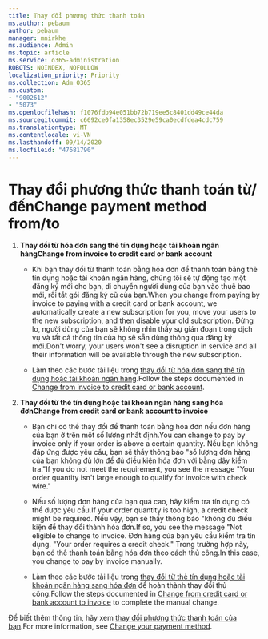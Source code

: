 ```yaml
---
title: Thay đổi phương thức thanh toán
ms.author: pebaum
author: pebaum
manager: mnirkhe
ms.audience: Admin
ms.topic: article
ms.service: o365-administration
ROBOTS: NOINDEX, NOFOLLOW
localization_priority: Priority
ms.collection: Adm_O365
ms.custom:
- "9002612"
- "5073"
ms.openlocfilehash: f1076fdb94e051bb72b719ee5c8401dd49ce44da
ms.sourcegitcommit: c6692ce0fa1358ec3529e59ca0ecdfdea4cdc759
ms.translationtype: MT
ms.contentlocale: vi-VN
ms.lasthandoff: 09/14/2020
ms.locfileid: "47681790"
---
```

# <a name="change-payment-method-fromto"></a><span data-ttu-id="cda36-102">Thay đổi phương thức thanh toán từ/đến</span><span class="sxs-lookup"><span data-stu-id="cda36-102">Change payment method from/to</span></span>

1. <span data-ttu-id="cda36-103">**Thay đổi từ hóa đơn sang thẻ tín dụng hoặc tài khoản ngân hàng**</span><span class="sxs-lookup"><span data-stu-id="cda36-103">**Change from invoice to credit card or bank account**</span></span>

    - <span data-ttu-id="cda36-104">Khi bạn thay đổi từ thanh toán bằng hóa đơn để thanh toán bằng thẻ tín dụng hoặc tài khoản ngân hàng, chúng tôi sẽ tự động tạo một đăng ký mới cho bạn, di chuyển người dùng của bạn vào thuê bao mới, rồi tắt gói đăng ký cũ của bạn.</span><span class="sxs-lookup"><span data-stu-id="cda36-104">When you change from paying by invoice to paying with a credit card or bank account, we automatically create a new subscription for you, move your users to the new subscription, and then disable your old subscription.</span></span> <span data-ttu-id="cda36-105">Đừng lo, người dùng của bạn sẽ không nhìn thấy sự gián đoạn trong dịch vụ và tất cả thông tin của họ sẽ sẵn dùng thông qua đăng ký mới.</span><span class="sxs-lookup"><span data-stu-id="cda36-105">Don't worry, your users won't see a disruption in service and all their information will be available through the new subscription.</span></span> 

    - <span data-ttu-id="cda36-106">Làm theo các bước tài liệu trong [thay đổi từ hóa đơn sang thẻ tín dụng hoặc tài khoản ngân hàng](https://docs.microsoft.com/microsoft-365/commerce/billing-and-payments/change-payment-method?view=o365-worldwide#change-from-invoice-to-credit-card-or-bank-account).</span><span class="sxs-lookup"><span data-stu-id="cda36-106">Follow the steps documented in [Change from invoice to credit card or bank account](https://docs.microsoft.com/microsoft-365/commerce/billing-and-payments/change-payment-method?view=o365-worldwide#change-from-invoice-to-credit-card-or-bank-account).</span></span>

2. <span data-ttu-id="cda36-107">**Thay đổi từ thẻ tín dụng hoặc tài khoản ngân hàng sang hóa đơn**</span><span class="sxs-lookup"><span data-stu-id="cda36-107">**Change from credit card or bank account to invoice**</span></span>

    - <span data-ttu-id="cda36-108">Bạn chỉ có thể thay đổi để thanh toán bằng hóa đơn nếu đơn hàng của bạn ở trên một số lượng nhất định.</span><span class="sxs-lookup"><span data-stu-id="cda36-108">You can change to pay by invoice only if your order is above a certain quantity.</span></span> <span data-ttu-id="cda36-109">Nếu bạn không đáp ứng được yêu cầu, bạn sẽ thấy thông báo "số lượng đơn hàng của bạn không đủ lớn để đủ điều kiện hóa đơn với bằng dây kiểm tra."</span><span class="sxs-lookup"><span data-stu-id="cda36-109">If you do not meet the requirement, you see the message "Your order quantity isn't large enough to qualify for invoice with check wire."</span></span>

    - <span data-ttu-id="cda36-110">Nếu số lượng đơn hàng của bạn quá cao, hãy kiểm tra tín dụng có thể được yêu cầu.</span><span class="sxs-lookup"><span data-stu-id="cda36-110">If your order quantity is too high, a credit check might be required.</span></span> <span data-ttu-id="cda36-111">Nếu vậy, bạn sẽ thấy thông báo "không đủ điều kiện để thay đổi thành hóa đơn.</span><span class="sxs-lookup"><span data-stu-id="cda36-111">If so, you see the message "Not eligible to change to invoice.</span></span> <span data-ttu-id="cda36-112">Đơn hàng của bạn yêu cầu kiểm tra tín dụng. "</span><span class="sxs-lookup"><span data-stu-id="cda36-112">Your order requires a credit check."</span></span> <span data-ttu-id="cda36-113">Trong trường hợp này, bạn có thể thanh toán bằng hóa đơn theo cách thủ công.</span><span class="sxs-lookup"><span data-stu-id="cda36-113">In this case, you change to pay by invoice manually.</span></span>

    - <span data-ttu-id="cda36-114">Làm theo các bước tài liệu trong [thay đổi từ thẻ tín dụng hoặc tài khoản ngân hàng sang hóa đơn](https://docs.microsoft.com/microsoft-365/commerce/billing-and-payments/change-payment-method?view=o365-worldwide#change-from-credit-card-or-bank-account-to-invoice) để hoàn thành thay đổi thủ công.</span><span class="sxs-lookup"><span data-stu-id="cda36-114">Follow the steps documented in [Change from credit card or bank account to invoice](https://docs.microsoft.com/microsoft-365/commerce/billing-and-payments/change-payment-method?view=o365-worldwide#change-from-credit-card-or-bank-account-to-invoice) to complete the manual change.</span></span>

<span data-ttu-id="cda36-115">Để biết thêm thông tin, hãy xem [thay đổi phương thức thanh toán của bạn](https://docs.microsoft.com/microsoft-365/commerce/billing-and-payments/change-payment-method).</span><span class="sxs-lookup"><span data-stu-id="cda36-115">For more information, see [Change your payment method](https://docs.microsoft.com/microsoft-365/commerce/billing-and-payments/change-payment-method).</span></span>
